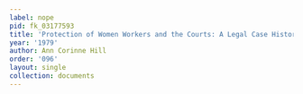 ```yaml
---
label: nope
pid: fk_03177593
title: 'Protection of Women Workers and the Courts: A Legal Case History'
year: '1979'
author: Ann Corinne Hill
order: '096'
layout: single
collection: documents
---
```

